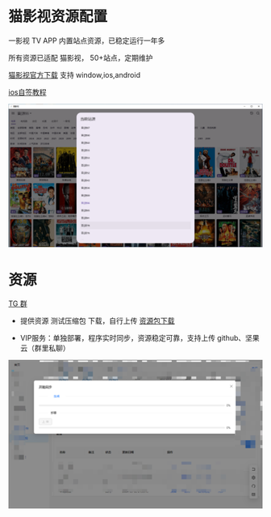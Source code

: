 # 猫影视资源配置

一影视 TV APP 内置站点资源，已稳定运行一年多
 
 所有资源已适配 猫影视， 50+站点，定期维护

[猫影视官方下载](https://github.com/catvod/CatVodOpen/releases#assets) 支持 window,ios,android

[ios自签教程](https://omii.top/826.html)

![1](./img/2.png)

# 资源

[TG 群](https://t.me/+uGeB94WVkgJlZjI1)

- 提供资源 测试压缩包 下载，自行上传 [资源包下载](https://github.com/tv-player/cat/releases/tag/1.0.0)

- VIP服务：单独部署，程序实时同步，资源稳定可靠，支持上传 github、坚果云（群里私聊）

![2](./img/1.png)
